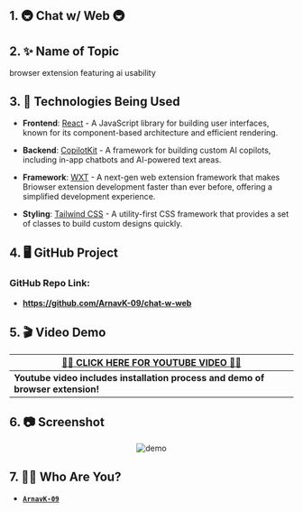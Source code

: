 ## 1. 🚇 Chat w/ Web 🚇

## 2.  ✨ Name of Topic

browser extension featuring ai usability

## 3. 🥪 Technologies Being Used

- **Frontend**: [React](https://reactjs.org/) - A JavaScript library for building user interfaces, known for its component-based architecture and efficient rendering.
  
- **Backend**: [CopilotKit](https://www.copilotkit.ai/) - A framework for building custom AI copilots, including in-app chatbots and AI-powered text areas.
  
- **Framework**: [WXT](https://wxt.dev/) - A next-gen web extension framework that makes Briowser extension development faster than ever before, offering a simplified development experience.
  
- **Styling**: [Tailwind CSS](https://tailwindcss.com/) - A utility-first CSS framework that provides a set of classes to build custom designs quickly.

## 4. 🖥️ GitHub Project 

### GitHub Repo Link: 

- **https://github.com/ArnavK-09/chat-w-web**

## 5. 🎬 Video Demo

| [**🏮🏮 CLICK HERE FOR YOUTUBE VIDEO 🏮🏮**](https://youtu.be/AEDV-N_7bIY?si=FH9sfz_4cmIPvcuJ)              |
| ----------------------------------------- |
| **Youtube video includes installation process and demo of browser extension!** |

## 6. 📷 Screenshot


<p align="center">
 <img alt="demo" src="https://github.com/user-attachments/assets/f39ffd53-0f72-4492-a238-e101649f23f4" />
</p>

    
## 7. 👨‍💻 Who Are You?

- [**` ArnavK-09 `**](https://GitHub.com/ArnavK-09)
